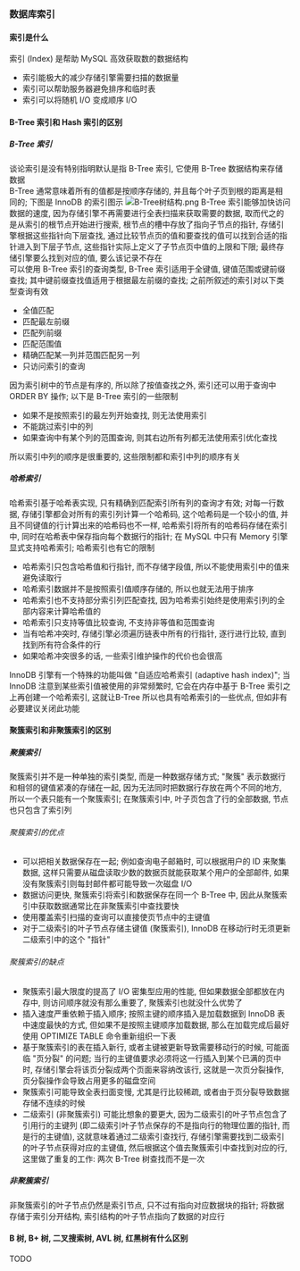 ### 数据库索引

#### 索引是什么
索引 (Index) 是帮助 MySQL 高效获取数的数据结构
- 索引能极大的减少存储引擎需要扫描的数据量
- 索引可以帮助服务器避免排序和临时表
- 索引可以将随机 I/O 变成顺序 I/O

#### B-Tree 索引和 Hash 索引的区别
##### B-Tree 索引
谈论索引是没有特别指明默认是指 B-Tree 索引, 它使用 B-Tree 数据结构来存储数据  
B-Tree 通常意味着所有的值都是按顺序存储的, 并且每个叶子页到根的距离是相同的; 下图是 InnoDB 的索引图示
![B-Tree树结构.png](http://ww1.sinaimg.cn/large/d8f31fa4gy1g81tfmvh2nj20qj0f8mxu.jpg)
B-Tree 索引能够加快访问数据的速度, 因为存储引擎不再需要进行全表扫描来获取需要的数据, 取而代之的是从索引的根节点开始进行搜索, 根节点的槽中存放了指向子节点的指针, 存储引擎根据这些指针向下层查找, 通过比较节点页的值和要查找的值可以找到合适的指针进入到下层子节点, 这些指针实际上定义了子节点页中值的上限和下限; 最终存储引擎要么找到对应的值, 要么该记录不存在  
可以使用 B-Tree 索引的查询类型, B-Tree 索引适用于全键值, 键值范围或键前缀查找; 其中键前缀查找值适用于根据最左前缀的查找; 之前所叙述的索引对以下类型查询有效
- 全值匹配
- 匹配最左前缀
- 匹配列前缀
- 匹配范围值
- 精确匹配某一列并范围匹配另一列
- 只访问索引的查询

因为索引树中的节点是有序的, 所以除了按值查找之外, 索引还可以用于查询中 ORDER BY 操作; 以下是 B-Tree 索引的一些限制
- 如果不是按照索引的最左列开始查找, 则无法使用索引
- 不能跳过索引中的列
- 如果查询中有某个列的范围查询, 则其右边所有列都无法使用索引优化查找

所以索引中列的顺序是很重要的, 这些限制都和索引中列的顺序有关

##### 哈希索引
哈希索引基于哈希表实现, 只有精确到匹配索引所有列的查询才有效; 对每一行数据, 存储引擎都会对所有的索引列计算一个哈希码, 这个哈希码是一个较小的值, 并且不同键值的行计算出来的哈希码也不一样, 哈希索引将所有的哈希码存储在索引中, 同时在哈希表中保存指向每个数据行的指针; 在 MySQL 中只有 Memory 引擎显式支持哈希索引; 哈希索引也有它的限制
- 哈希索引只包含哈希值和行指针, 而不存储字段值, 所以不能使用索引中的值来避免读取行
- 哈希索引数据并不是按照索引值顺序存储的, 所以也就无法用于排序
- 哈希索引也不支持部分索引列匹配查找, 因为哈希索引始终是使用索引列的全部内容来计算哈希值的
- 哈希索引只支持等值比较查询, 不支持非等值和范围查询
- 当有哈希冲突时, 存储引擎必须遍历链表中所有的行指针, 逐行进行比较, 直到找到所有符合条件的行
- 如果哈希冲突很多的话, 一些索引维护操作的代价也会很高

InnoDB 引擎有一个特殊的功能叫做 "自适应哈希索引 (adaptive hash index)"; 当 InnoDB 注意到某些索引值被使用的非常频繁时, 它会在内存中基于 B-Tree 索引之上再创建一个哈希索引, 这就让B-Tree 所以也具有哈希索引的一些优点, 但如非有必要建议关闭此功能


#### 聚簇索引和非聚簇索引的区别
##### 聚簇索引
聚簇索引并不是一种单独的索引类型, 而是一种数据存储方式; "聚簇" 表示数据行和相邻的键值紧凑的存储在一起, 因为无法同时把数据行存放在两个不同的地方, 所以一个表只能有一个聚簇索引; 在聚簇索引中, 叶子页包含了行的全部数据, 节点也只包含了索引列
###### 聚簇索引的优点
- 可以把相关数据保存在一起; 例如查询电子邮箱时, 可以根据用户的 ID 来聚集数据, 这样只需要从磁盘读取少数的数据页就能获取某个用户的全部邮件, 如果没有聚簇索引则每封邮件都可能导致一次磁盘 I/O
- 数据访问更快, 聚簇索引将索引和数据保存在同一个 B-Tree 中, 因此从聚簇索引中获取数据通常比在非聚簇索引中查找要快
- 使用覆盖索引扫描的查询可以直接使页节点中的主键值
- 对于二级索引的叶子节点存储主键值 (聚簇索引), InnoDB 在移动行时无须更新二级索引中的这个 "指针"

###### 聚簇索引的缺点
- 聚簇索引最大限度的提高了 I/O 密集型应用的性能, 但如果数据全部都放在内存中, 则访问顺序就没有那么重要了, 聚簇索引也就没什么优势了
- 插入速度严重依赖于插入顺序; 按照主键的顺序插入是加载数据到 InnoDB 表中速度最快的方式, 但如果不是按照主键顺序加载数据, 那么在加载完成后最好使用 OPTIMIZE TABLE 命令重新组织一下表
- 基于聚簇索引的表在插入新行, 或者主键被更新导致需要移动行的时候, 可能面临 "页分裂" 的问题; 当行的主键值要求必须将这一行插入到某个已满的页中时, 存储引擎会将该页分裂成两个页面来容纳改该行, 这就是一次页分裂操作, 页分裂操作会导致占用更多的磁盘空间
- 聚簇索引可能导致全表扫面变慢, 尤其是行比较稀疏, 或者由于页分裂导致数据存储不连续的时候
- 二级索引 (非聚簇索引) 可能比想象的要更大, 因为二级索引的叶子节点包含了引用行的主键列 (即二级索引叶子节点保存的不是指向行的物理位置的指针, 而是行的主键值), 这就意味着通过二级索引查找行, 存储引擎需要找到二级索引的叶子节点获得对应的主键值, 然后根据这个值去聚簇索引中查找到对应的行, 这里做了重复的工作: 两次 B-Tree 树查找而不是一次

##### 非聚簇索引
非聚簇索引的叶子节点仍然是索引节点, 只不过有指向对应数据块的指针; 将数据存储于索引分开结构, 索引结构的叶子节点指向了数据的对应行

#### B 树, B+ 树, 二叉搜索树, AVL 树, 红黑树有什么区别
TODO
